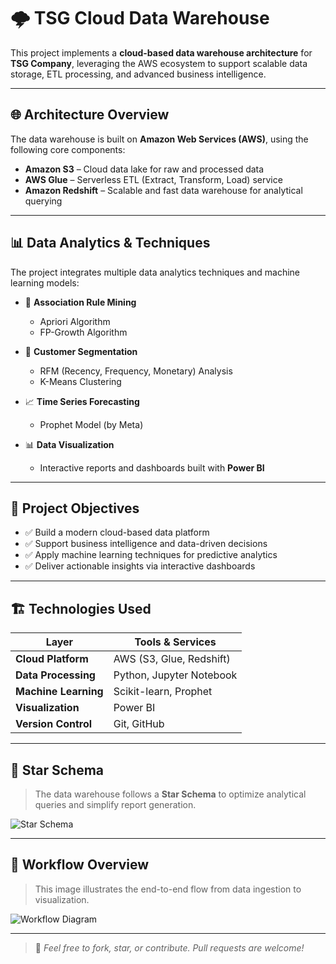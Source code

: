 # 🌩️ TSG Cloud Data Warehouse

This project implements a **cloud-based data warehouse architecture** for **TSG Company**, leveraging the AWS ecosystem to support scalable data storage, ETL processing, and advanced business intelligence.

---

## 🌐 Architecture Overview

The data warehouse is built on **Amazon Web Services (AWS)**, using the following core components:

- **Amazon S3** – Cloud data lake for raw and processed data  
- **AWS Glue** – Serverless ETL (Extract, Transform, Load) service  
- **Amazon Redshift** – Scalable and fast data warehouse for analytical querying

---

## 📊 Data Analytics & Techniques

The project integrates multiple data analytics techniques and machine learning models:

- 🔗 **Association Rule Mining**  
  - Apriori Algorithm  
  - FP-Growth Algorithm  

- 👥 **Customer Segmentation**  
  - RFM (Recency, Frequency, Monetary) Analysis  
  - K-Means Clustering  

- 📈 **Time Series Forecasting**  
  - Prophet Model (by Meta)

- 📊 **Data Visualization**  
  - Interactive reports and dashboards built with **Power BI**

---

## 🎯 Project Objectives

- ✅ Build a modern cloud-based data platform
- ✅ Support business intelligence and data-driven decisions
- ✅ Apply machine learning techniques for predictive analytics
- ✅ Deliver actionable insights via interactive dashboards

---

## 🏗️ Technologies Used

| Layer             | Tools & Services                    |
|------------------|-------------------------------------|
| **Cloud Platform**    | AWS (S3, Glue, Redshift)             |
| **Data Processing**   | Python, Jupyter Notebook             |
| **Machine Learning**  | Scikit-learn, Prophet                |
| **Visualization**     | Power BI                            |
| **Version Control**   | Git, GitHub                         |

---

## 🧱 Star Schema

> The data warehouse follows a **Star Schema** to optimize analytical queries and simplify report generation.

![Star Schema](https://github.com/user-attachments/assets/89729316-0e06-434a-953f-fbd3f0924818)

---

## 🔁 Workflow Overview

> This image illustrates the end-to-end flow from data ingestion to visualization.

![Workflow Diagram](https://github.com/user-attachments/assets/c5cb4c15-f121-4ea7-8bb0-c48eb5519c3d)

---


> 📌 *Feel free to fork, star, or contribute. Pull requests are welcome!*
